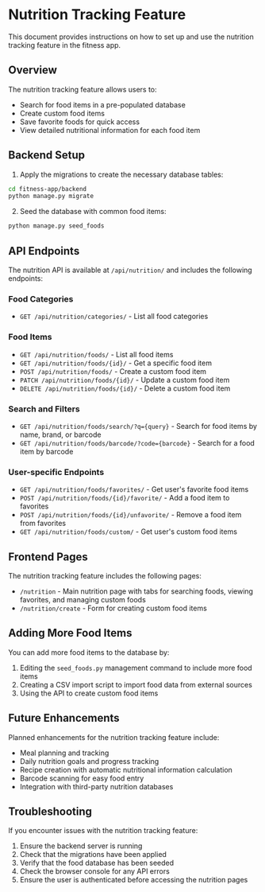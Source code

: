 # Nutrition Tracking Feature

This document provides instructions on how to set up and use the nutrition tracking feature in the fitness app.

## Overview

The nutrition tracking feature allows users to:

- Search for food items in a pre-populated database
- Create custom food items
- Save favorite foods for quick access
- View detailed nutritional information for each food item

## Backend Setup

1. Apply the migrations to create the necessary database tables:

```bash
cd fitness-app/backend
python manage.py migrate
```

2. Seed the database with common food items:

```bash
python manage.py seed_foods
```

## API Endpoints

The nutrition API is available at `/api/nutrition/` and includes the following endpoints:

### Food Categories

- `GET /api/nutrition/categories/` - List all food categories

### Food Items

- `GET /api/nutrition/foods/` - List all food items
- `GET /api/nutrition/foods/{id}/` - Get a specific food item
- `POST /api/nutrition/foods/` - Create a custom food item
- `PATCH /api/nutrition/foods/{id}/` - Update a custom food item
- `DELETE /api/nutrition/foods/{id}/` - Delete a custom food item

### Search and Filters

- `GET /api/nutrition/foods/search/?q={query}` - Search for food items by name, brand, or barcode
- `GET /api/nutrition/foods/barcode/?code={barcode}` - Search for a food item by barcode

### User-specific Endpoints

- `GET /api/nutrition/foods/favorites/` - Get user's favorite food items
- `POST /api/nutrition/foods/{id}/favorite/` - Add a food item to favorites
- `POST /api/nutrition/foods/{id}/unfavorite/` - Remove a food item from favorites
- `GET /api/nutrition/foods/custom/` - Get user's custom food items

## Frontend Pages

The nutrition tracking feature includes the following pages:

- `/nutrition` - Main nutrition page with tabs for searching foods, viewing favorites, and managing custom foods
- `/nutrition/create` - Form for creating custom food items

## Adding More Food Items

You can add more food items to the database by:

1. Editing the `seed_foods.py` management command to include more food items
2. Creating a CSV import script to import food data from external sources
3. Using the API to create custom food items

## Future Enhancements

Planned enhancements for the nutrition tracking feature include:

- Meal planning and tracking
- Daily nutrition goals and progress tracking
- Recipe creation with automatic nutritional information calculation
- Barcode scanning for easy food entry
- Integration with third-party nutrition databases

## Troubleshooting

If you encounter issues with the nutrition tracking feature:

1. Ensure the backend server is running
2. Check that the migrations have been applied
3. Verify that the food database has been seeded
4. Check the browser console for any API errors
5. Ensure the user is authenticated before accessing the nutrition pages 